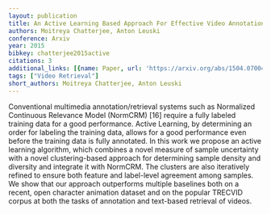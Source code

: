 ```yaml
---
layout: publication
title: An Active Learning Based Approach For Effective Video Annotation And Retrieval
authors: Moitreya Chatterjee, Anton Leuski
conference: Arxiv
year: 2015
bibkey: chatterjee2015active
citations: 3
additional_links: [{name: Paper, url: 'https://arxiv.org/abs/1504.07004'}]
tags: ["Video Retrieval"]
short_authors: Moitreya Chatterjee, Anton Leuski
---
```

Conventional multimedia annotation/retrieval systems such as Normalized
Continuous Relevance Model (NormCRM) [16] require a fully labeled training data
for a good performance. Active Learning, by determining an order for labeling
the training data, allows for a good performance even before the training data
is fully annotated. In this work we propose an active learning algorithm, which
combines a novel measure of sample uncertainty with a novel clustering-based
approach for determining sample density and diversity and integrate it with
NormCRM. The clusters are also iteratively refined to ensure both feature and
label-level agreement among samples. We show that our approach outperforms
multiple baselines both on a recent, open character animation dataset and on
the popular TRECVID corpus at both the tasks of annotation and text-based
retrieval of videos.